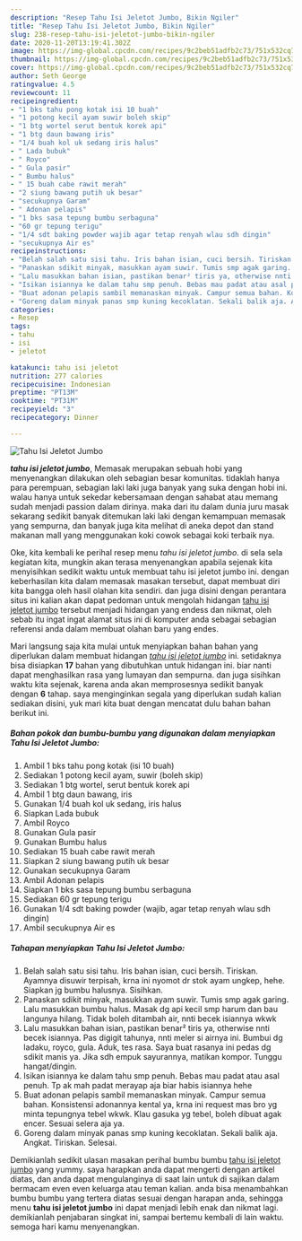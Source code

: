 ```yaml
---
description: "Resep Tahu Isi Jeletot Jumbo, Bikin Ngiler"
title: "Resep Tahu Isi Jeletot Jumbo, Bikin Ngiler"
slug: 238-resep-tahu-isi-jeletot-jumbo-bikin-ngiler
date: 2020-11-20T13:19:41.302Z
image: https://img-global.cpcdn.com/recipes/9c2beb51adfb2c73/751x532cq70/tahu-isi-jeletot-jumbo-foto-resep-utama.jpg
thumbnail: https://img-global.cpcdn.com/recipes/9c2beb51adfb2c73/751x532cq70/tahu-isi-jeletot-jumbo-foto-resep-utama.jpg
cover: https://img-global.cpcdn.com/recipes/9c2beb51adfb2c73/751x532cq70/tahu-isi-jeletot-jumbo-foto-resep-utama.jpg
author: Seth George
ratingvalue: 4.5
reviewcount: 11
recipeingredient:
- "1 bks tahu pong kotak isi 10 buah"
- "1 potong kecil ayam suwir boleh skip"
- "1 btg wortel serut bentuk korek api"
- "1 btg daun bawang iris"
- "1/4 buah kol uk sedang iris halus"
- " Lada bubuk"
- " Royco"
- " Gula pasir"
- " Bumbu halus"
- " 15 buah cabe rawit merah"
- "2 siung bawang putih uk besar"
- "secukupnya Garam"
- " Adonan pelapis"
- "1 bks sasa tepung bumbu serbaguna"
- "60 gr tepung terigu"
- "1/4 sdt baking powder wajib agar tetap renyah wlau sdh dingin"
- "secukupnya Air es"
recipeinstructions:
- "Belah salah satu sisi tahu. Iris bahan isian, cuci bersih. Tiriskan. Ayamnya disuwir terpisah, krna ini nyomot dr stok ayam ungkep, hehe. Siapkan jg bumbu halusnya. Sisihkan."
- "Panaskan sdikit minyak, masukkan ayam suwir. Tumis smp agak garing. Lalu masukkan bumbu halus. Masak dg api kecil smp harum dan bau langunya hilang. Tidak boleh ditambah air, nnti becek isiannya wkwk"
- "Lalu masukkan bahan isian, pastikan benar² tiris ya, otherwise nnti becek isiannya. Pas digigit tahunya, nnti meler si airnya ini. Bumbui dg ladaku, royco, gula. Aduk, tes rasa. Saya buat rasanya ini pedas dg sdikit manis ya. Jika sdh empuk sayurannya, matikan kompor. Tunggu hangat/dingin."
- "Isikan isiannya ke dalam tahu smp penuh. Bebas mau padat atau asal penuh. Tp ak mah padat merayap aja biar habis isiannya hehe"
- "Buat adonan pelapis sambil memanaskan minyak. Campur semua bahan. Konsistensi adonannya kental ya, krna ini request mas bro yg minta tepungnya tebel wkwk. Klau gasuka yg tebel, boleh dibuat agak encer. Sesuai selera aja ya."
- "Goreng dalam minyak panas smp kuning kecoklatan. Sekali balik aja. Angkat. Tiriskan. Selesai."
categories:
- Resep
tags:
- tahu
- isi
- jeletot

katakunci: tahu isi jeletot 
nutrition: 277 calories
recipecuisine: Indonesian
preptime: "PT13M"
cooktime: "PT31M"
recipeyield: "3"
recipecategory: Dinner

---
```



![Tahu Isi Jeletot Jumbo](https://img-global.cpcdn.com/recipes/9c2beb51adfb2c73/751x532cq70/tahu-isi-jeletot-jumbo-foto-resep-utama.jpg)

<b><i>tahu isi jeletot jumbo</i></b>, Memasak merupakan sebuah hobi yang menyenangkan dilakukan oleh sebagian besar komunitas. tidaklah hanya para perempuan, sebagian laki laki juga banyak yang suka dengan hobi ini. walau hanya untuk sekedar kebersamaan dengan sahabat atau memang sudah menjadi passion dalam dirinya. maka dari itu dalam dunia juru masak sekarang sedikit banyak ditemukan laki laki dengan kemampuan memasak yang sempurna, dan banyak juga kita melihat di aneka depot dan stand makanan mall yang menggunakan koki cowok sebagai koki terbaik nya.



Oke, kita kembali ke perihal resep menu <i>tahu isi jeletot jumbo</i>. di sela sela kegiatan kita, mungkin akan terasa menyenangkan apabila sejenak kita menyisihkan sedikit waktu untuk membuat tahu isi jeletot jumbo ini. dengan keberhasilan kita dalam memasak masakan tersebut, dapat membuat diri kita bangga oleh hasil olahan kita sendiri. dan juga disini dengan perantara situs ini kalian akan dapat pedoman untuk mengolah hidangan <u>tahu isi jeletot jumbo</u> tersebut menjadi hidangan yang endess dan nikmat, oleh sebab itu ingat ingat alamat situs ini di komputer anda sebagai sebagian referensi anda dalam membuat olahan baru yang endes.


Mari langsung saja kita mulai untuk menyiapkan bahan bahan yang diperlukan dalam membuat hidangan <u><i>tahu isi jeletot jumbo</i></u> ini. setidaknya bisa disiapkan <b>17</b> bahan yang dibutuhkan untuk hidangan ini. biar nanti dapat menghasilkan rasa yang lumayan dan sempurna. dan juga sisihkan waktu kita sejenak, karena anda akan memprosesnya sedikit banyak dengan <b>6</b> tahap. saya menginginkan segala yang diperlukan sudah kalian sediakan disini, yuk mari kita buat dengan mencatat dulu bahan bahan berikut ini.

<!--inarticleads1-->

##### Bahan pokok dan bumbu-bumbu yang digunakan dalam menyiapkan Tahu Isi Jeletot Jumbo:

1. Ambil 1 bks tahu pong kotak (isi 10 buah)
1. Sediakan 1 potong kecil ayam, suwir (boleh skip)
1. Sediakan 1 btg wortel, serut bentuk korek api
1. Ambil 1 btg daun bawang, iris
1. Gunakan 1/4 buah kol uk sedang, iris halus
1. Siapkan  Lada bubuk
1. Ambil  Royco
1. Gunakan  Gula pasir
1. Gunakan  Bumbu halus
1. Sediakan  15 buah cabe rawit merah
1. Siapkan 2 siung bawang putih uk besar
1. Gunakan secukupnya Garam
1. Ambil  Adonan pelapis
1. Siapkan 1 bks sasa tepung bumbu serbaguna
1. Sediakan 60 gr tepung terigu
1. Gunakan 1/4 sdt baking powder (wajib, agar tetap renyah wlau sdh dingin)
1. Ambil secukupnya Air es




<!--inarticleads2-->

##### Tahapan menyiapkan Tahu Isi Jeletot Jumbo:

1. Belah salah satu sisi tahu. Iris bahan isian, cuci bersih. Tiriskan. Ayamnya disuwir terpisah, krna ini nyomot dr stok ayam ungkep, hehe. Siapkan jg bumbu halusnya. Sisihkan.
1. Panaskan sdikit minyak, masukkan ayam suwir. Tumis smp agak garing. Lalu masukkan bumbu halus. Masak dg api kecil smp harum dan bau langunya hilang. Tidak boleh ditambah air, nnti becek isiannya wkwk
1. Lalu masukkan bahan isian, pastikan benar² tiris ya, otherwise nnti becek isiannya. Pas digigit tahunya, nnti meler si airnya ini. Bumbui dg ladaku, royco, gula. Aduk, tes rasa. Saya buat rasanya ini pedas dg sdikit manis ya. Jika sdh empuk sayurannya, matikan kompor. Tunggu hangat/dingin.
1. Isikan isiannya ke dalam tahu smp penuh. Bebas mau padat atau asal penuh. Tp ak mah padat merayap aja biar habis isiannya hehe
1. Buat adonan pelapis sambil memanaskan minyak. Campur semua bahan. Konsistensi adonannya kental ya, krna ini request mas bro yg minta tepungnya tebel wkwk. Klau gasuka yg tebel, boleh dibuat agak encer. Sesuai selera aja ya.
1. Goreng dalam minyak panas smp kuning kecoklatan. Sekali balik aja. Angkat. Tiriskan. Selesai.




Demikianlah sedikit ulasan masakan perihal bumbu bumbu <u>tahu isi jeletot jumbo</u> yang yummy. saya harapkan anda dapat mengerti dengan artikel diatas, dan anda dapat mengulanginya di saat lain untuk di sajikan dalam bermacam even even keluarga atau teman kalian. anda bisa menambahkan bumbu bumbu yang tertera diatas sesuai dengan harapan anda, sehingga menu <b>tahu isi jeletot jumbo</b> ini dapat menjadi lebih enak dan nikmat lagi. demikianlah penjabaran singkat ini, sampai bertemu kembali di lain waktu. semoga hari kamu menyenangkan.
